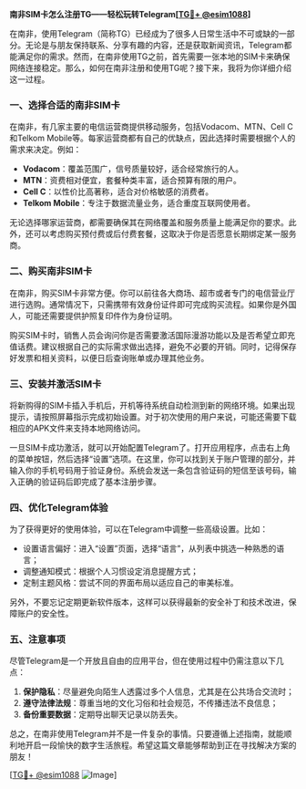 **南非SIM卡怎么注册TG——轻松玩转Telegram[[TG💪+ @esim1088](https://t.me/s/esim1088)]**

在南非，使用Telegram（简称TG）已经成为了很多人日常生活中不可或缺的一部分。无论是与朋友保持联系、分享有趣的内容，还是获取新闻资讯，Telegram都能满足你的需求。然而，在南非使用TG之前，首先需要一张本地的SIM卡来确保网络连接稳定。那么，如何在南非注册和使用TG呢？接下来，我将为你详细介绍这一过程。

### 一、选择合适的南非SIM卡

在南非，有几家主要的电信运营商提供移动服务，包括Vodacom、MTN、Cell C和Telkom Mobile等。每家运营商都有自己的优缺点，因此选择时需要根据个人的需求来决定。例如：

- **Vodacom**：覆盖范围广，信号质量较好，适合经常旅行的人。
- **MTN**：资费相对便宜，套餐种类丰富，适合预算有限的用户。
- **Cell C**：以性价比高著称，适合对价格敏感的消费者。
- **Telkom Mobile**：专注于数据流量业务，适合重度互联网使用者。

无论选择哪家运营商，都需要确保其在网络覆盖和服务质量上能满足你的要求。此外，还可以考虑购买预付费或后付费套餐，这取决于你是否愿意长期绑定某一服务商。

### 二、购买南非SIM卡

在南非，购买SIM卡非常方便。你可以前往各大商场、超市或者专门的电信营业厅进行选购。通常情况下，只需携带有效身份证件即可完成购买流程。如果你是外国人，可能还需要提供护照复印件作为身份证明。

购买SIM卡时，销售人员会询问你是否需要激活国际漫游功能以及是否希望立即充值话费。建议根据自己的实际需求做出选择，避免不必要的开销。同时，记得保存好发票和相关资料，以便日后查询账单或办理其他业务。

### 三、安装并激活SIM卡

将新购得的SIM卡插入手机后，开机等待系统自动检测到新的网络环境。如果出现提示，请按照屏幕指示完成初始设置。对于初次使用的用户来说，可能还需要下载相应的APK文件来支持本地网络访问。

一旦SIM卡成功激活，就可以开始配置Telegram了。打开应用程序，点击右上角的菜单按钮，然后选择“设置”选项。在这里，你可以找到关于账户管理的部分，并输入你的手机号码用于验证身份。系统会发送一条包含验证码的短信至该号码，输入正确的验证码后即完成了基本注册步骤。

### 四、优化Telegram体验

为了获得更好的使用体验，可以在Telegram中调整一些高级设置。比如：

- 设置语言偏好：进入“设置”页面，选择“语言”，从列表中挑选一种熟悉的语言；
- 调整通知模式：根据个人习惯设定消息提醒方式；
- 定制主题风格：尝试不同的界面布局以适应自己的审美标准。

另外，不要忘记定期更新软件版本，这样可以获得最新的安全补丁和技术改进，保障账户的安全性。

### 五、注意事项

尽管Telegram是一个开放且自由的应用平台，但在使用过程中仍需注意以下几点：

1. **保护隐私**：尽量避免向陌生人透露过多个人信息，尤其是在公共场合交流时；
2. **遵守法律法规**：尊重当地的文化习俗和社会规范，不传播违法不良信息；
3. **备份重要数据**：定期导出聊天记录以防丢失。

总之，在南非使用Telegram并不是一件复杂的事情。只要遵循上述指南，就能顺利地开启一段愉快的数字生活旅程。希望这篇文章能够帮助到正在寻找解决方案的朋友！

[[TG💪+ @esim1088](https://t.me/s/esim1088) ![Image](https://i.postimg.cc/4NQfJmqS/Snipaste-2025-05-13-00-14-12.png)]